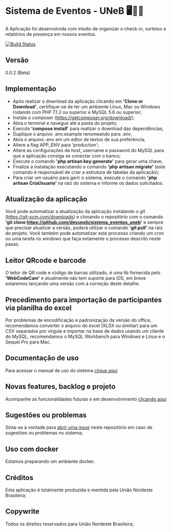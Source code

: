 # Sistema de Eventos - UNeB 🖥📔📆
A Aplicação foi desenvolvida com intuíto de organizar o check-in, sorteios e relatórios de presença em nossos eventos.

[![Build Status](https://travis-ci.org/devuneb/sistema_eventos_uneb.svg?branch=master)](https://travis-ci.org/devuneb/sistema_eventos_uneb)

## Versão
0.0.2 (Beta)

## Implementação

 - Após realizar o download da aplicação clicando em **'Clone or Download'**, certifique-se de ter um ambiente Linux, Mac ou Windows rodando com PHP 7.1.2 ou superior e MySQL 5.6 ou superior;
 - Instale o composer (https://getcomposer.org/download/);
 - Abra o terminal e navegue até a pasta do projeto;
 - Execute **'compose install'** para realizar o download das dependências;
 - Duplique o arquivo .env.example renomeando para .env, 
 - Abra o arquivo .env em um edtor de textos de sua preferência; 
 - Altere a flag APP_ENV para 'production';
 - Altere as configurações de host, username e password do MySQL para que a aplicação consiga se conectar com o banco;
 - Execute o comando **'php artisan key:generate'** para gerar uma chave;
 - Finalize a instalação executando o comando **'php artisan migrate'** (este comando é responsável de criar a estrutura de tabelas da aplicação);
 - Para criar um usuário para gerir o sistema, execute o comando **'php artisan CriaUsuario'** na raiz do sistema e informe os dados solicitados.

## Atualização da aplicação

Você pode automatizar a atualização da aplicação instalando o git (https://git-scm.com/downloads) e clonando o repositório com o comando **'git clone https://github.com/devuneb/sistema_eventos_uneb'** e sempre que precisar atualizar a versão, poderá utilizar o comando **'git pull'** na raiz do projeto.
Você também pode automatizar este processo criando um cron ou uma tarefa no windows que faça extamente o processo descrito neste passo.

## Leitor QRcode e barcode

O leitor de QR code e código de barras utilizado, é uma lib fornecida pelo **'WebCodeCam'** e atualmente não tem suporte para iOS, em breve estaremos lançando uma versão com a correção deste detalhe.

## Precedimento para importação de participantes via planilha do excel

Por problemas de encodificação e padronização da versão do office, recomendamos converter o arquivo do excel (XLSX ou similiar) para um CSV separados por vírgula e importar na base de dados usando um cliente do MySQL, recomendamos o MySQL Workbench para Windows e Linux e o Sequel Pro para Mac.

## Documentação de uso

Para acessar o manual de uso do sistema [clique aqui](https://github.com/devuneb/sistema_eventos_uneb/wiki)

## Novas features, backlog e projeto

Acompanhe as funcionalidades futuras e em desenvolvimento [clicando aqui](https://github.com/devuneb/sistema_eventos_uneb/projects/1) 

## Sugestões ou problemas

Sinta-se à vontade para [abrir uma issue](https://github.com/devuneb/sistema_eventos_uneb/issues/new) neste repositório em caso de sugestões ou problemas no sistema;

## Uso com docker

Estamos preparando um ambiente docker.

## Créditos

Esta aplicação é totalmente produzida e mentida pela União Nordeste Brasileira;

## Copywrite

Todos os direitos reservados para União Nordeste Brasileira;
